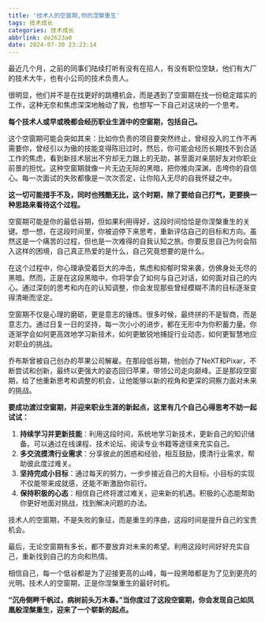 ```yaml
---
title: '技术人的空窗期,你的涅槃重生'
tags: 技术成长
categories: 技术成长
abbrlink: de2623a0
date: 2024-07-30 23:23:14
---
```



最近几个月，之前的同事们陆续打听有没有在招人，有没有职位空缺，他们有大厂的技术大牛，也有小公司的技术负责人。

很明显，他们并不是在找更好的跳槽机会，而是遇到了空窗期在找一份稳定踏实的工作，这种无奈和焦虑深深地触动了我，也想写一下自己对这块的一个思考。

**每个技术人或早或晚都会经历职业生涯中的空窗期，包括自己。**

这个空窗期可能会突如其来：比如你负责的项目要突然终止，曾经投入的工作不再需要你，曾经引以为傲的技能变得陈旧过时，然后，你可能会经历长期找不到合适工作的焦虑，看到新技术层出不穷却无力跟上的无助，甚至面对亲朋好友对你职业前景的担忧。这种空窗期就像一片无边无际的黑暗，把你推向深渊，击垮你的自信心。每一次面试的失败都像是一次次否定，让你陷入无尽的自我怀疑之中。

**这一切可能措手不及，同时也残酷无比，这个时期，除了要给自己打气，更要换一种思路来看待这个过程。**

空窗期可能是你的最低谷期，但如果利用得好，这段时间恰恰是你涅槃重生的关键。想一想，在这段时间里，你被迫停下来思考，重新评估自己的目标和方向。虽然这是一个痛苦的过程，但也是一次难得的自我认知之旅。你要反思自己为何会陷入这样的困境，自己真正热爱的是什么，自己究竟想要的是什么。

在这个过程中，你心理承受着巨大的冲击，焦虑和抑郁时常来袭，仿佛身处无尽的黑暗。然而，正是在这段黑暗中，你将学会了如何与自己对话，如何面对自己的内心。通过深刻的思考和内在的认知调整，你会发现那些曾经模糊不清的目标逐渐变得清晰而坚定。

空窗期不仅是心理的磨砺，更是意志的锤炼。很多时候，最终拼的不是智商，而是意志力。通过日复一日的坚持，每一次小小的进步，都在无形中为你积蓄力量。你逐渐学会如何更高效地学习新技术，如何更敏锐地捕捉行业动态，如何更智慧地应对职业的挑战。

乔布斯曾被自己创办的苹果公司解雇。在那段低谷期，他创办了NeXT和Pixar，不断尝试和创新，最终以更强大的姿态回归苹果，带领公司走向巅峰。正是那段空窗期，给了他重新思考和调整的机会，让他能够以新的视角和更深的洞察力面对未来的挑战。

**要成功渡过空窗期，并迎来职业生涯的新起点，这里有几个自己心得思考不妨一起试试：**

1. **持续学习并更新技能**：利用这段时间，系统地学习新技术，更新自己的知识储备。可以通过在线课程、技术论坛、阅读专业书籍等途径来充实自己。
2. **多交流摸清行业需求**：分享彼此的困惑和经验，相互鼓励，摸清行业需求，帮助彼此度过难关。
3. **坚持完成小目标**：通过每天的努力，一步步接近自己的大目标。小目标的实现不仅能带来成就感，还能不断激励你前行。
4. **保持积极的心态**：相信自己终将渡过难关，迎来新的机遇。积极的心态能帮助你更好地面对挑战，找到解决问题的办法。

技术人的空窗期，不是失败的象征，而是重生的序曲，这段时间是提升自己的宝贵机会。

最后，无论空窗期有多长，都不要放弃对未来的希望。利用这段时间好好充实自己，重新找到自己的方向和热情。

相信自己，每一个低谷都是为了迎接更高的山峰，每一段黑暗都是为了见到更亮的光明。技术人的空窗期，正是你涅槃重生的最好时机。

**“沉舟侧畔千帆过，病树前头万木春。”当你度过了这段空窗期，你会发现自己如凤凰般涅槃重生，迎来了一个崭新的起点。**